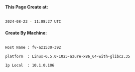 
   
#### This Page Create at:

```bash

2024-08-23 - 11:08:27 UTC

```

#### Create By Machine:

```bash

Host Name : fv-az1530-392

platform  : Linux-6.5.0-1025-azure-x86_64-with-glibc2.35

Ip Local  : 10.1.0.106

```

